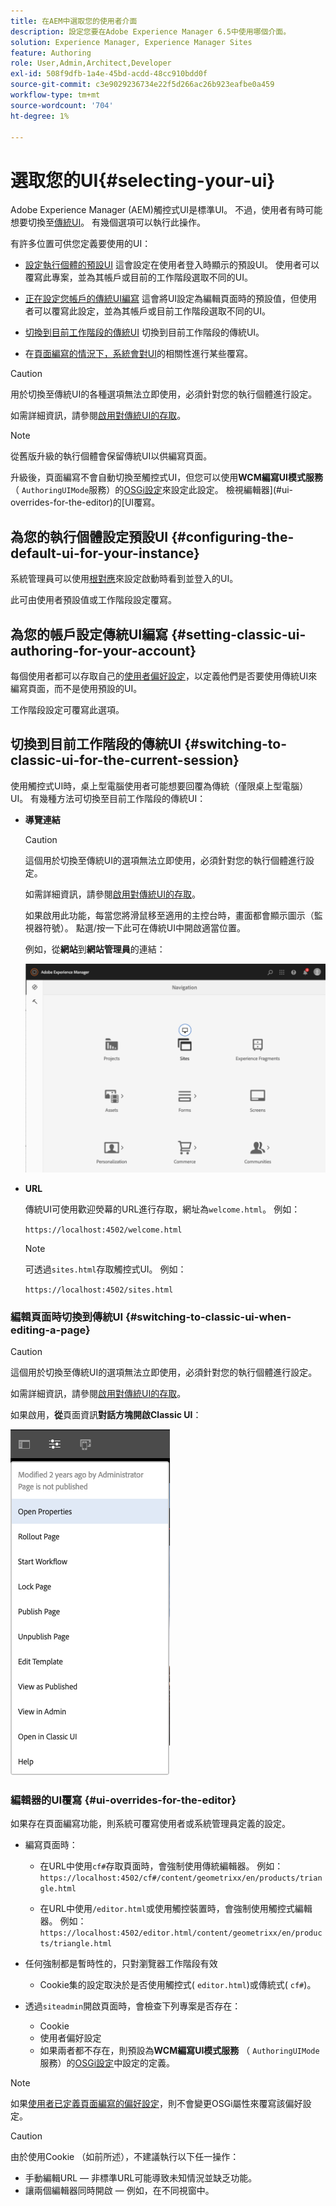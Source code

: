 ```yaml
---
title: 在AEM中選取您的使用者介面
description: 設定您要在Adobe Experience Manager 6.5中使用哪個介面。
solution: Experience Manager, Experience Manager Sites
feature: Authoring
role: User,Admin,Architect,Developer
exl-id: 508f9dfb-1a4e-45bd-acdd-48cc910bdd0f
source-git-commit: c3e9029236734e22f5d266ac26b923eafbe0a459
workflow-type: tm+mt
source-wordcount: '704'
ht-degree: 1%

---
```


# 選取您的UI{#selecting-your-ui}

Adobe Experience Manager (AEM)觸控式UI是標準UI。 不過，使用者有時可能想要切換至[傳統UI](/help/sites-classic-ui-authoring/classicui.md)。 有幾個選項可以執行此操作。

有許多位置可供您定義要使用的UI：

* [設定執行個體的預設UI](#configuring-the-default-ui-for-your-instance)
這會設定在使用者登入時顯示的預設UI。 使用者可以覆寫此專案，並為其帳戶或目前的工作階段選取不同的UI。

* [正在設定您帳戶的傳統UI編寫](/help/sites-authoring/select-ui.md#setting-classic-ui-authoring-for-your-account)
這會將UI設定為編輯頁面時的預設值，但使用者可以覆寫此設定，並為其帳戶或目前工作階段選取不同的UI。

* [切換到目前工作階段的傳統UI](#switching-to-classic-ui-for-the-current-session)
切換到目前工作階段的傳統UI。

* 在[頁面編寫的情況下，系統會對UI](#ui-overrides-for-the-editor)的相關性進行某些覆寫。

>[!CAUTION]
>
>用於切換至傳統UI的各種選項無法立即使用，必須針對您的執行個體進行設定。
>
>如需詳細資訊，請參閱[啟用對傳統UI的存取](/help/sites-administering/enable-classic-ui.md)。

>[!NOTE]
>
>從舊版升級的執行個體會保留傳統UI以供編寫頁面。
>
>升級後，頁面編寫不會自動切換至觸控式UI，但您可以使用&#x200B;**WCM編寫UI模式服務** （ `AuthoringUIMode`服務）的[OSGi設定](/help/sites-deploying/configuring-osgi.md)來設定此設定。 檢視編輯器](#ui-overrides-for-the-editor)的[UI覆寫。

## 為您的執行個體設定預設UI {#configuring-the-default-ui-for-your-instance}

系統管理員可以使用[根對應](/help/sites-deploying/osgi-configuration-settings.md#daycqrootmapping)來設定啟動時看到並登入的UI。

此可由使用者預設值或工作階段設定覆寫。

## 為您的帳戶設定傳統UI編寫 {#setting-classic-ui-authoring-for-your-account}

每個使用者都可以存取自己的[使用者偏好設定](/help/sites-authoring/user-properties.md#userpreferences)，以定義他們是否要使用傳統UI來編寫頁面，而不是使用預設的UI。

工作階段設定可覆寫此選項。

## 切換到目前工作階段的傳統UI {#switching-to-classic-ui-for-the-current-session}

使用觸控式UI時，桌上型電腦使用者可能想要回覆為傳統（僅限桌上型電腦） UI。 有幾種方法可切換至目前工作階段的傳統UI：

* **導覽連結**

  >[!CAUTION]
  >
  >這個用於切換至傳統UI的選項無法立即使用，必須針對您的執行個體進行設定。
  >
  >
  >如需詳細資訊，請參閱[啟用對傳統UI的存取](/help/sites-administering/enable-classic-ui.md)。

  如果啟用此功能，每當您將滑鼠移至適用的主控台時，畫面都會顯示圖示（監視器符號）。 點選/按一下此可在傳統UI中開啟適當位置。

  例如，從&#x200B;**網站**&#x200B;到&#x200B;**網站管理員**&#x200B;的連結：

  ![syui-01](assets/syui-01.png)

* **URL**

  傳統UI可使用歡迎熒幕的URL進行存取，網址為`welcome.html`。 例如：

  `https://localhost:4502/welcome.html`

  >[!NOTE]
  >
  >可透過`sites.html`存取觸控式UI。 例如：
  >
  >
  >`https://localhost:4502/sites.html`

### 編輯頁面時切換到傳統UI {#switching-to-classic-ui-when-editing-a-page}

>[!CAUTION]
>
>這個用於切換至傳統UI的選項無法立即使用，必須針對您的執行個體進行設定。
>
>如需詳細資訊，請參閱[啟用對傳統UI的存取](/help/sites-administering/enable-classic-ui.md)。

如果啟用，**從**&#x200B;頁面資訊&#x200B;**對話方塊開啟Classic UI**：

![syui-02](assets/syui-02.png)

### 編輯器的UI覆寫 {#ui-overrides-for-the-editor}

如果存在頁面編寫功能，則系統可覆寫使用者或系統管理員定義的設定。

* 編寫頁面時：

   * 在URL中使用`cf#`存取頁面時，會強制使用傳統編輯器。 例如：
     `https://localhost:4502/cf#/content/geometrixx/en/products/triangle.html`

   * 在URL中使用`/editor.html`或使用觸控裝置時，會強制使用觸控式編輯器。 例如：
     `https://localhost:4502/editor.html/content/geometrixx/en/products/triangle.html`

* 任何強制都是暫時性的，只對瀏覽器工作階段有效

   * Cookie集的設定取決於是否使用觸控式( `editor.html`)或傳統式( `cf#`)。

* 透過`siteadmin`開啟頁面時，會檢查下列專案是否存在：

   * Cookie
   * 使用者偏好設定
   * 如果兩者都不存在，則預設為&#x200B;**WCM編寫UI模式服務** （ `AuthoringUIMode`服務）的[OSGi設定](/help/sites-deploying/configuring-osgi.md)中設定的定義。

>[!NOTE]
>
>如果[使用者已定義頁面編寫的偏好設定](#settingthedefaultauthoringuiforyouraccount)，則不會變更OSGi屬性來覆寫該偏好設定。

>[!CAUTION]
>
>由於使用Cookie （如前所述），不建議執行以下任一操作：
>
>* 手動編輯URL — 非標準URL可能導致未知情況並缺乏功能。
>* 讓兩個編輯器同時開啟 — 例如，在不同視窗中。
